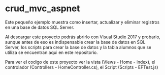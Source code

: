 # crud_mvc_aspnet

Este pequeño ejemplo muestra como insertar, actualizar y eliminar registros en una base de datos SQL Server.

Al descargar este proyecto podrás abrirlo con Visual Studio 2017 y probarlo, aunque antes de eso es indispensable crear la base de datos en
SQL Server, los scripts para crear la base de datos y la tabla alumnos que se utiliza se encuentran aqui en este repositorio.

Para ver el codigo de este proyecto ver la vista (Views - Home - Index), el controlador (Controllers - HomeController.cs), el Script (Scripts - EFTest.js)
